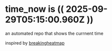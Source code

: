 # time_now is (( 2025-09-29T05:15:00.960Z ))

an automated repo that shows the currnent time

inspired by [breakingheatmap](https://github.com/breakingheatmap/breakingheatmap)